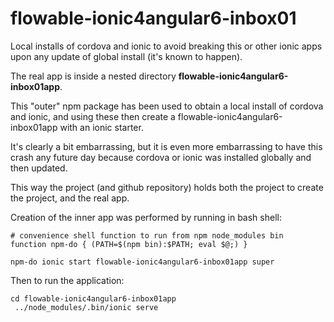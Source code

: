 # flowable-ionic4angular6-inbox01
Local installs of cordova and ionic to avoid breaking this or other ionic apps upon any update of global install (it's known to happen).

The real app is inside a nested directory 
**flowable-ionic4angular6-inbox01app**.

This "outer" npm package has been used to obtain a local install of cordova and ionic, and using these then
create a flowable-ionic4angular6-inbox01app with an ionic starter.

It's clearly a bit embarrassing, but it is even more embarrassing to have this crash any future day
because cordova or ionic was installed globally and then updated.

This way the project (and github repository) holds both the project to create the project, and the real app.

Creation of the inner app was performed by running in bash shell:

~~~~
# convenience shell function to run from npm node_modules bin
function npm-do { (PATH=$(npm bin):$PATH; eval $@;) }

npm-do ionic start flowable-ionic4angular6-inbox01app super
~~~~

Then to run the application:

~~~~
cd flowable-ionic4angular6-inbox01app
 ../node_modules/.bin/ionic serve
 ~~~~